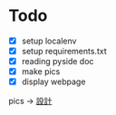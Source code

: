 # Todo
- [x] setup localenv
- [x] setup requirements.txt
- [x] reading pyside doc
- [x] make pics
- [x] display webpage

pics -> [設計](https://www.draw.io/?lightbox=1&highlight=0000ff&edit=_blank&layers=1&nav=1&title=Browser#R5ZjNjpswFIWfhmUjjHESlpNM2i5aqWpUVV1VDtwBdwAj4wykT18zmCRgUhgpdNJ2Ffv4B%2FvjxPcaC6%2BT8p2gWfSRBxBbjh2UFr63HAfZxFM%2FlXKoFYJxLYSCBbrTSdiyn9CM1OqeBZC3OkrOY8mytujzNAVftjQqBC%2Fa3R543H5qRkMwhK1PY1P9ygIZ1erSWZz098DCqHkymusNJ7TprHeSRzTgxZmENxZeC85lXUrKNcQVvIZLPe7thdbjwgSkcsyAH7b77Sn6vnI2%2B7tgYZOAheSNnuWJxnu94a0vAFK9ZHloOAi%2BTwOoprItvCoiJmGbUb9qLdSbV1okk1jVkCrqSUFIKC%2BuFh0ZKPMAT0CKg%2BqiBzTUDm07FGfvoNGiM%2F6kGUf1ew%2BPM5%2FQqIKm8wJSjkHKYKRmUbaEYT40z2qvPrCyYnoNYLgNDJvASB%2BvqXDhG8fl3RYuMoxLnR9ZVUzKsDpqZ7ssSWcx5x1YfC9jlsL6eB7a1wGG5h1iZEYMZm4PM%2BxNxGxhMPvy%2BcNvDi40wmnC1yFIrfo655g7bDTcQ80lE1Hzhp1W%2BUftPpeCPx6jntsmlYFgakEgVH1H%2FccdT%2BHTSVtlnKXyee1kZZH7CY3ZiRTeyEiBpvoroxGR4q8mjNxXRzwiulxEHDCh6DCeqnqukEW3ih0R0na2ed72pkBoKuru%2F0C9Y3YyN83e6%2FX5ZGYfkRv8A9g7Cdmrm93MLgzqTUbmC57nw8lFXmcW9syxCVp4znzpLbBjL50rXQBQ98pkOrcvP3MnM%2B6IVKNBmLM0jOGuurB3XFtALv%2FIjbOTqPUEub48Db%2Bcnqqebv3PbWffTvDmFw%3D%3D)